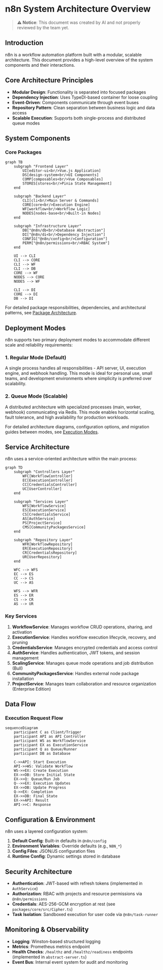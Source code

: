 # n8n System Architecture Overview

> **⚠️ Notice**: This document was created by AI and not properly reviewed by the team yet.

## Introduction

n8n is a workflow automation platform built with a modular, scalable architecture. This document provides a high-level overview of the system components and their interactions.

## Core Architecture Principles

- **Modular Design**: Functionality is separated into focused packages
- **Dependency Injection**: Uses TypeDI-based container for loose coupling
- **Event-Driven**: Components communicate through event buses
- **Repository Pattern**: Clean separation between business logic and data access
- **Scalable Execution**: Supports both single-process and distributed queue modes

## System Components

### Core Packages

```mermaid
graph TB
    subgraph "Frontend Layer"
        UI[editor-ui<br/>Vue.js Application]
        DS[design-system<br/>UI Components]
        COMP[composables<br/>Vue Composables]
        STORES[stores<br/>Pinia State Management]
    end

    subgraph "Backend Layer"
        CLI[cli<br/>Main Server & Commands]
        CORE[core<br/>Execution Engine]
        WF[workflow<br/>Workflow Logic]
        NODES[nodes-base<br/>Built-in Nodes]
    end

    subgraph "Infrastructure Layer"
        DB["@n8n/db<br/>Database Abstraction"]
        DI["@n8n/di<br/>Dependency Injection"]
        CONFIG["@n8n/config<br/>Configuration"]
        PERM["@n8n/permissions<br/>RBAC System"]
    end

    UI --> CLI
    CLI --> CORE
    CLI --> WF
    CLI --> DB
    CORE --> WF
    NODES --> CORE
    NODES --> WF

    CLI --> DI
    CORE --> DI
    DB --> DI
```

For detailed package responsibilities, dependencies, and architectural patterns, see [Package Architecture](./package-architecture.md).

## Deployment Modes

n8n supports two primary deployment modes to accommodate different scale and reliability requirements:

### 1. Regular Mode (Default)
A single process handles all responsibilities - API server, UI, execution engine, and webhook handling. This mode is ideal for personal use, small teams, and development environments where simplicity is preferred over scalability.

### 2. Queue Mode (Scalable)
A distributed architecture with specialized processes (main, worker, webhook) communicating via Redis. This mode enables horizontal scaling, fault tolerance, and high availability for production workloads.

For detailed architecture diagrams, configuration options, and migration guides between modes, see [Execution Modes](./execution-modes.md).

## Service Architecture

n8n uses a service-oriented architecture within the main process:

```mermaid
graph TD
    subgraph "Controllers Layer"
        WFC[WorkflowController]
        EC[ExecutionController]
        CC[CredentialsController]
        UC[UserController]
    end

    subgraph "Services Layer"
        WFS[WorkflowService]
        ES[ExecutionService]
        CS[CredentialsService]
        AS[AuthService]
        PS[ProjectService]
        CMS[CommunityPackagesService]
    end

    subgraph "Repository Layer"
        WFR[WorkflowRepository]
        ER[ExecutionRepository]
        CR[CredentialsRepository]
        UR[UserRepository]
    end

    WFC --> WFS
    EC --> ES
    CC --> CS
    UC --> AS

    WFS --> WFR
    ES --> ER
    CS --> CR
    AS --> UR
```

### Key Services

1. **WorkflowService**: Manages workflow CRUD operations, sharing, and activation
2. **ExecutionService**: Handles workflow execution lifecycle, recovery, and pruning
3. **CredentialsService**: Manages encrypted credentials and access control
4. **AuthService**: Handles authentication, JWT tokens, and session management
5. **ScalingService**: Manages queue mode operations and job distribution (Bull)
6. **CommunityPackagesService**: Handles external node package installation
7. **ProjectService**: Manages team collaboration and resource organization (Enterprise Edition)

## Data Flow

### Execution Request Flow

```mermaid
sequenceDiagram
    participant C as Client/Trigger
    participant API as API Controller
    participant WS as WorkflowService
    participant EX as ExecutionService
    participant Q as Queue/Runner
    participant DB as Database

    C->>API: Start Execution
    API->>WS: Validate Workflow
    WS->>EX: Create Execution
    EX->>DB: Store Initial State
    EX->>Q: Queue/Run Job
    Q-->>EX: Execution Updates
    EX->>DB: Update Progress
    Q->>EX: Completion
    EX->>DB: Final State
    EX->>API: Result
    API->>C: Response
```

## Configuration & Environment

n8n uses a layered configuration system:

1. **Default Config**: Built-in defaults in `@n8n/config`
2. **Environment Variables**: Override defaults (e.g., `N8N_*`)
3. **Config Files**: JSON/JS configuration files
4. **Runtime Config**: Dynamic settings stored in database

## Security Architecture

- **Authentication**: JWT-based with refresh tokens (implemented in `AuthService`)
- **Authorization**: RBAC with projects and resource permissions via `@n8n/permissions`
- **Credentials**: AES-256-GCM encryption at rest (see `packages/core/src/Cipher.ts`)
- **Task Isolation**: Sandboxed execution for user code via `@n8n/task-runner`

## Monitoring & Observability

- **Logging**: Winston-based structured logging
- **Metrics**: Prometheus metrics endpoint
- **Health Checks**: `/healthz` and `/healthz/readiness` endpoints (implemented in `abstract-server.ts`)
- **Event Bus**: Internal event system for audit and monitoring

